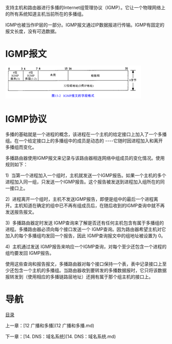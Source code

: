 支持主机和路由器进行多播的Internet组管理协议（IGMP）。它让一个物理网络上的所有系统知道主机当前所在的多播组。

IGMP也被当作IP层的一部分。IGMP报文通过IP数据报进行传输。IGMP有固定的报文长度，没有可选数据。

# IGMP报文

![graphic](img/chap13/img0.png)

# IGMP协议

多播的基础就是一个进程的概念，该进程在一个主机的给定接口上加入了一个多播组。在一个给定接口上的多播组中的成员是动态的 ----它随时因进程加入和离开多播组而变化。

多播路由器使用IGMP报文来记录与该路由器相连网络中组成员的变化情况。使用规则如下：

1)  当第一个进程加入一个组时，主机就发送一个IGMP报告。如果一个主机的多个进程加入同一组，只发送一个IGMP报告。这个报告被发送到进程加入组所在的同一接口上。

2)  进程离开一个组时，主机不发送IGMP报告，即便是组中的最后一个进程离开。主机知道在确定的组中已不再有组成员后，在随后收到的IGMP查询中就不再发送报告报文。

3)  多播路由器定时发送 IGMP查询来了解是否还有任何主机包含有属于多播组的进程。多播路由器必须向每个接口发送一个 IGMP查询。因为路由器希望主机对它加入的每个多播组均发回一个报告，因此 IGMP查询报文中的组地址被设置为 0。

4)  主机通过发送 IGMP报告来响应一个IGMP查询，对每个至少还包含一个进程的组均要发回 IGMP报告。

使用这些查询和报告报文，多播路由器对每个接口保持一个表，表中记录接口上至少还包含一个主机的多播组。当路由器收到要转发的多播数据报时，它只将该数据报转发到（使用相应的多播链路层地址）还拥有属于那个组主机的接口上。

# 导航

[目录](README.md)

上一章：[12 广播和多播](12 广播和多播.md)

下一章：[14. DNS：域名系统](14. DNS：域名系统.md)

